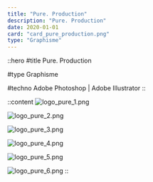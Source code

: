 ```yaml
---
title: "Pure. Production"
description: "Pure. Production"
date: 2020-01-01
card: "card_pure_production.png"
type: "Graphisme"
---
```


::hero
#title
Pure. Production

#type
Graphisme

#techno
Adobe Photoshop | Adobe Illustrator
::

::content
![logo_pure_1.png](/content/logo_pure_1.png)

![logo_pure_2.png](/content/logo_pure_2.png)

![logo_pure_3.png](/content/logo_pure_3.png)

![logo_pure_4.png](/content/logo_pure_4.png)

![logo_pure_5.png](/content/logo_pure_5.png)

![logo_pure_6.png](/content/logo_pure_6.png)
::